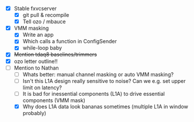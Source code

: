 - [x] Stable fxvcserver
  - [x] git pull & recompile
  - [x] Tell ozo / mbauce
- [x] VMM masking
  - [x] Write an app
  - [x] Which calls a function in ConfigSender
  - [x] while-loop baby
- [x] <del>Mention tdaq8 baselines/trimmers</del>
- [x] ozo letter outline!!
- [ ] Mention to Nathan
  - [ ] Whats better: manual channel masking or auto VMM masking?
  - [ ] Isn't this L1A design really sensitive to noise? Can we e.g. set upper limit on latency?
  - [ ] It is bad for inessential components (L1A) to drive essential components (VMM mask)
  - [x] Why does L1A data look bananas sometimes (multiple L1A in window probably)
